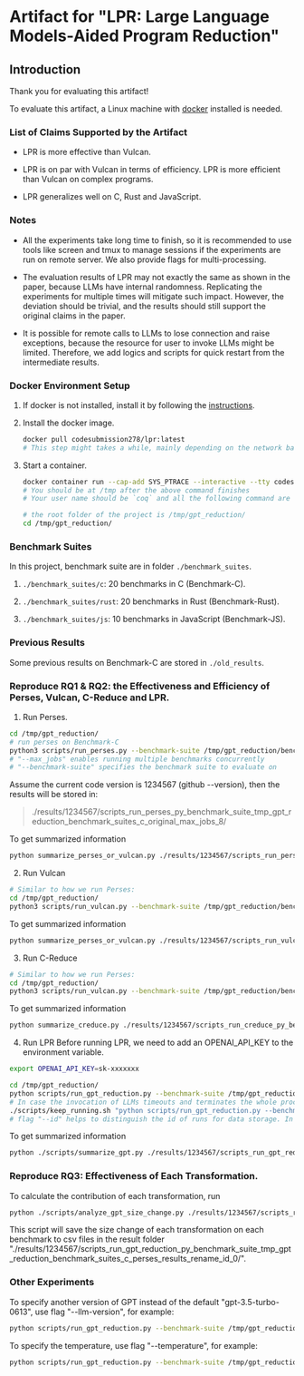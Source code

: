 # Artifact for "LPR: Large Language Models-Aided Program Reduction"

## Introduction

Thank you for evaluating this artifact!

To evaluate this artifact, a Linux machine with [docker](https://docs.docker.com/get-docker/) installed is needed.

### List of Claims Supported by the Artifact

- LPR is more effective than Vulcan.

- LPR is on par with Vulcan in terms of efficiency. LPR is more efficient than Vulcan on complex programs.

- LPR generalizes well on C, Rust and JavaScript.

### Notes

- All the experiments take long time to finish, so it is recommended to use tools like screen and tmux to manage sessions if the experiments are run on remote server. We also provide flags for multi-processing.

- The evaluation results of LPR may not exactly the same as shown in the paper, because LLMs have internal randomness. Replicating the experiments for multiple times will mitigate such impact. However, the deviation should be trivial, and the results should still support the original claims in the paper.

- It is possible for remote calls to LLMs to lose connection and raise exceptions, because the resource for user to invoke LLMs might be limited. Therefore, we add logics and scripts for quick restart from the intermediate results.

### Docker Environment Setup

1. If docker is not installed, install it by following the [instructions](https://docs.docker.com/get-docker/).
2. Install the docker image.

   ```bash
   docker pull codesubmission278/lpr:latest
   # This step might takes a while, mainly depending on the network bandwidth. It also takes up much disk space (nearly 80GB)
   ```

3. Start a container.

   ```bash
   docker container run --cap-add SYS_PTRACE --interactive --tty codesubmission278/lpr:latest /bin/bash
   # You should be at /tmp after the above command finishes
   # Your user name should be `coq` and all the following command are executed in docker

   # the root folder of the project is /tmp/gpt_reduction/
   cd /tmp/gpt_reduction/
   ```

### Benchmark Suites

In this project,
benchmark suite are in folder `./benchmark_suites`.

1. `./benchmark_suites/c`: 20 benchmarks in C (Benchmark-C).

2. `./benchmark_suites/rust`: 20 benchmarks in Rust (Benchmark-Rust).

3. `./benchmark_suites/js`: 10 benchmarks in JavaScript (Benchmark-JS).

### Previous Results

Some previous results on Benchmark-C are stored in `./old_results`.

### Reproduce RQ1 & RQ2: the Effectiveness and Efficiency of Perses, Vulcan, C-Reduce and LPR.

1. Run Perses.

```bash
cd /tmp/gpt_reduction/
# run perses on Benchmark-C
python3 scripts/run_perses.py --benchmark-suite /tmp/gpt_reduction/benchmark_suites/c/original/ --max-jobs 8
# "--max_jobs" enables running multiple benchmarks concurrently
# "--benchmark-suite" specifies the benchmark suite to evaluate on
```

Assume the current code version is 1234567 (github --version), then the results will be stored in:

> ./results/1234567/scripts_run_perses_py_benchmark_suite_tmp_gpt_reduction_benchmark_suites_c_original_max_jobs_8/

To get summarized information

```bash
python summarize_perses_or_vulcan.py ./results/1234567/scripts_run_perses_py_benchmark_suite_tmp_gpt_reduction_benchmark_suites_c_original_max_jobs_8/
```

2. Run Vulcan

```bash
# Similar to how we run Perses:
cd /tmp/gpt_reduction/
python3 scripts/run_vulcan.py --benchmark-suite /tmp/gpt_reduction/benchmark_suites/c/original/ --max-jobs 8
```

To get summarized information

```bash
python summarize_perses_or_vulcan.py ./results/1234567/scripts_run_vulcan_py_benchmark_suite_tmp_gpt_reduction_benchmark_suites_c_original_max_jobs_8/
```

3. Run C-Reduce

```bash
# Similar to how we run Perses:
cd /tmp/gpt_reduction/
python3 scripts/run_vulcan.py --benchmark-suite /tmp/gpt_reduction/benchmark_suites/c/original/ --max-jobs 8
```

To get summarized information

```bash
python summarize_creduce.py ./results/1234567/scripts_run_creduce_py_benchmark_suite_tmp_gpt_reduction_benchmark_suites_c_original_max_jobs_8/
```

4. Run LPR
   Before running LPR, we need to add an OPENAI_API_KEY to the environment variable.

```bash
export OPENAI_API_KEY=sk-xxxxxxx
```

```bash
cd /tmp/gpt_reduction/
python scripts/run_gpt_reduction.py --benchmark-suite /tmp/gpt_reduction/benchmark_suites/c/perses_results_rename --id 0
# In case the invocation of LLMs timeouts and terminates the whole process, we can wrap the command line with ./scripts/keep_running.sh, which continues to run the given command until it exits with 0.
./scripts/keep_running.sh "python scripts/run_gpt_reduction.py --benchmark-suite /tmp/gpt_reduction/benchmark_suites/c/perses_results_rename --id 0"
# flag "--id" helps to distinguish the id of runs for data storage. In the next run, if all other flags are identical, use "--id 1" to prevent the dulicated result folder.
```

To get summarized information

```bash
python ./scripts/summarize_gpt.py ./results/1234567/scripts_run_gpt_reduction_py_benchmark_suite_tmp_gpt_reduction_benchmark_suites_c_perses_results_rename_id_0/
```

### Reproduce RQ3: Effectiveness of Each Transformation.

To calculate the contribution of each transformation, run

```bash
python ./scripts/analyze_gpt_size_change.py ./results/1234567/scripts_run_gpt_reduction_py_benchmark_suite_tmp_gpt_reduction_benchmark_suites_c_perses_results_rename_id_0/
```

This script will save the size change of each transformation on each benchmark to csv files in the result folder "./results/1234567/scripts_run_gpt_reduction_py_benchmark_suite_tmp_gpt_reduction_benchmark_suites_c_perses_results_rename_id_0/".

### Other Experiments

To specify another version of GPT instead of the default "gpt-3.5-turbo-0613", use flag "--llm-version", for example:

```bash
python scripts/run_gpt_reduction.py --benchmark-suite /tmp/gpt_reduction/benchmark_suites/c/perses_results_rename --llm-version gpt-3.5-turbo-1106 --id 0
```

To specify the temperature, use flag "--temperature", for example:

```bash
python scripts/run_gpt_reduction.py --benchmark-suite /tmp/gpt_reduction/benchmark_suites/c/perses_results_rename --temperature 0.5 --id 0
```
